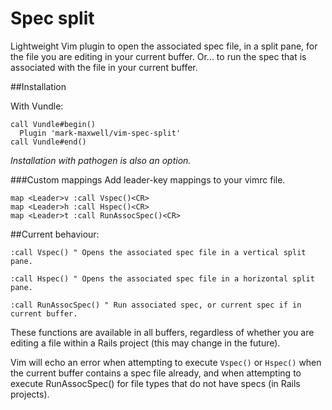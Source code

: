 # Spec split

Lightweight Vim plugin to open the associated spec file, in a split pane, for
the file you are editing in your current buffer. Or... to run the spec that is
associated with the file in your current buffer.

##Installation

With Vundle:
```vim
call Vundle#begin()
  Plugin 'mark-maxwell/vim-spec-split'
call Vundle#end()
```
*Installation with pathogen is also an option.*

###Custom mappings
Add leader-key mappings to your vimrc file.
```vim
map <Leader>v :call Vspec()<CR>
map <Leader>h :call Hspec()<CR>
map <Leader>t :call RunAssocSpec()<CR>
```

##Current behaviour:

```vim
:call Vspec() " Opens the associated spec file in a vertical split pane.
```

```vim
:call Hspec() " Opens the associated spec file in a horizontal split pane.
```

```vim
:call RunAssocSpec() " Run associated spec, or current spec if in current buffer.
```

These functions are available in all buffers, regardless of whether you are
editing a file within a Rails project (this may change in the future).

Vim will echo an error when attempting to execute `Vspec()` or `Hspec()` when
the current buffer contains a spec file already, and when attempting to execute
RunAssocSpec() for file types that do not have specs (in Rails projects).
